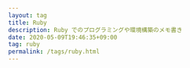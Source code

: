 ```yaml
---
layout: tag
title: Ruby
description: Ruby でのプログラミングや環境構築のメモ書き
date: 2020-05-09T19:46:35+09:00
tag: ruby
permalink: /tags/ruby.html
---
```

